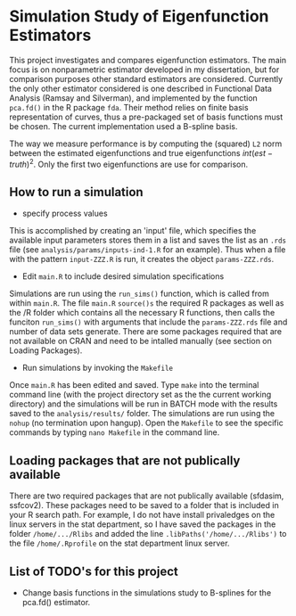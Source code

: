 Simulation Study of Eigenfunction Estimators
============================================

This project investigates and compares eigenfunction estimators. The main focus is on nonparametric estimator developed in my dissertation, but for comparison purposes other standard estimators are considered. Currently the only other estimator considered is one described in Functional Data Analysis (Ramsay and Silverman), and implemented by the function `pca.fd()` in the R package `fda`. Their method relies on finite basis representation of curves, thus a pre-packaged set of basis functions must be chosen. The current implementation used a B-spline basis.

The way we measure performance is by computing the (squared) `L2` norm between the estimated eigenfunctions and true eigenfunctions $int(est-truth)^2$. Only the first two eigenfunctions are use for comparison. 

How to run a simulation
-----------------------------
* specify process values 

This is accomplished by creating an 'input' file, which specifies the available input parameters stores them in a list and saves the list as an `.rds` file (see `analysis/params/inputs-ind-1.R` for an example). Thus when a file with the pattern `input-ZZZ.R` is run, it creates the object `params-ZZZ.rds`.

* Edit `main.R` to include desired simulation specifications

Simulations are run using the `run_sims()` function, which is called from within `main.R`. The file `main.R` `source()s` the required R packages as well as the /R folder which contains all the necessary R functions, then calls the funciton `run_sims()` with arguments that include the `params-ZZZ.rds` file and number of data sets generate. There are some packages required that are not available on CRAN and need to be intalled manually (see section on Loading Packages).

* Run simulations by invoking the `Makefile`

Once `main.R` has been edited and saved. Type `make` into the terminal command line (with the project directory set as the the current working directory) and the simulations will be run in BATCH mode with the results saved to the `analysis/results/` folder. The simulations are run using the `nohup` (no termination upon hangup). Open the `Makefile` to see the specific commands by typing `nano Makefile` in the command line.

Loading packages that are not publically available
-----------------------------
There are two required packages that are not publically available (sfdasim, ssfcov2). These packages need to be saved to a folder that is included in your R search path. For example, I do not have install privaledges on the linux servers in the stat department, so I have saved the packages in the folder `/home/.../Rlibs` and added the line `.libPaths('/home/.../Rlibs')` to the file `/home/.Rprofile` on the stat department linux server. 

List of TODO's for this project
----------------------------------

- Change basis functions in the simulations study to B-splines for the pca.fd() estimator. 





